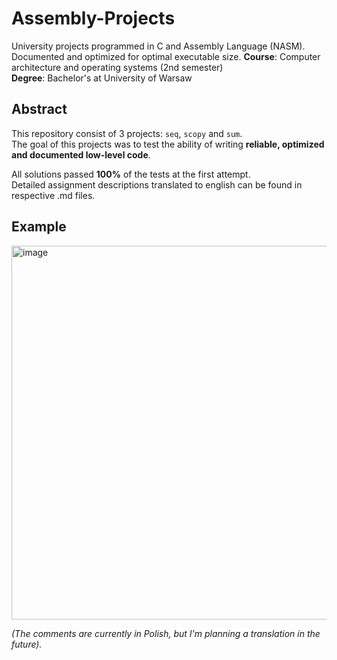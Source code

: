 # Assembly-Projects
University projects programmed in C and Assembly Language (NASM). Documented and optimized for optimal executable size. 
**Course**: Computer architecture and operating systems (2nd semester)  
**Degree**: Bachelor's at University of Warsaw    


## Abstract
This repository consist of 3 projects: ```seq```, ```scopy``` and ```sum```.  
The goal of this projects was to test the ability of writing **reliable, optimized and documented low-level code**.  

All solutions passed **100%** of the tests at the first attempt.  
Detailed assignment descriptions translated to english can be found in respective .md files. 

## Example
<img width="598" alt="image" src="https://github.com/Andreluss/Assembly-Projects/assets/64368904/9c8fd67f-86be-495a-9f11-572b2d08f15f">  

_(The comments are currently in Polish, but I'm planning a translation in the future)._
